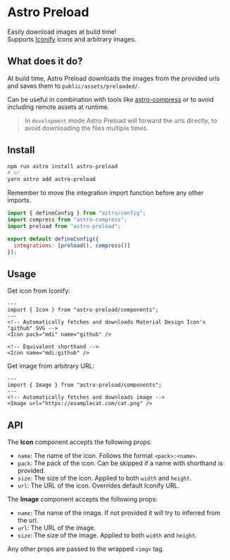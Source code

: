 # Astro Preload
Easily download images at build time!  
Supports [Iconify](https://icon-sets.iconify.design/) icons and arbitrary images.

## What does it do?
At build time, Astro Preload downloads the images from the provided urls and saves them to `public/assets/preloaded/`.

Can be useful in combination with tools like [astro-compress](https://github.com/astro-community/astro-compress) or to avoid including remote assets at runtime.

> In `development` mode Astro Preload will forward the urls directly, to avoid downloading the files multiple times.

## Install
```bash
npm run astro install astro-preload
# or
yarn astro add astro-preload
```

Remember to move the integration import function before any other imports.

```mjs
import { defineConfig } from "astro/config";
import compress from "astro-compress";
import preload from "astro-preload";

export default defineConfig({
  integrations: [preload(), compress()]
});
```

## Usage
Get icon from Iconify:
```astro
---
import { Icon } from "astro-preload/components";
---
<!-- Automatically fetches and downloads Material Design Icon's "github" SVG -->
<Icon pack="mdi" name="github" />

<!-- Equivalent shorthand -->
<Icon name="mdi:github" />

```

Get image from arbitrary URL:

```astro
---
import { Image } from "astro-preload/components";
---
<!-- Automatically fetches and downloads image -->
<Image url="https://examplecat.com/cat.png" />
```

## API
The **Icon** component accepts the following props:
- `name`: The name of the icon. Follows the format `<pack>:<name>`.
- `pack`: The pack of the icon. Can be skipped if a name with shorthand is provided.
- `size`: The size of the icon. Applied to both `width` and `height`.
- `url`: The URL of the icon. Overrides default Iconify URL.

The **Image** component accepts the following props:
- `name`: The name of the image. If not provided it will try to inferred from the url.
- `url`: The URL of the image.
- `size`: The size of the image. Applied to both `width` and `height`.

Any other props are passed to the wrapped `<img>` tag.